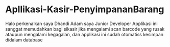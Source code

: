 # Apllikasi-Kasir-PenyimpananBarang
Halo perkenalkan saya Dhandi Adam saya Junior Developer Applikasi ini sanggat memudahkan bagi sikasir jika mengalami scan barcode yang rusak ataupun mengalami kegagalan, dan applikasi ini sudah otomatiss kesimpan didalam database
